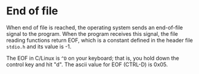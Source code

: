 # End of file

When end of file is reached, the operating system sends an end-of-file signal to the program. When the program receives this signal, the file reading functions return EOF, which is a constant defined in the header file `stdio.h` and its value is -1.

 The EOF in C/Linux is `^D` on your keyboard; that is, you hold down the control key and hit "d". The ascii value for EOF (CTRL-D) is 0x05.
